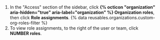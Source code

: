 1. In the "Access" section of the sidebar, click **{% octicon "organization" aria-hidden="true" aria-label="organization" %} Organization roles**, then click **Role assignments**.
{% data reusables.organizations.custom-org-roles-filter %}
1. To view role assignments, to the right of the user or team, click **NUMBER roles**.
